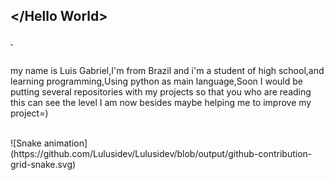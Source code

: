 ## </Hello World>
<div height=100em >
  <a href="https://www.linkedin.com/in/luis-gabriel-de-sousa-fontenele-a2a65a215/">
  <img scr="https://github-readme-stats.vercel.app/api?username=Lulusidev&show_icons=true&theme=dracula&include_all_commits=true&count_private=true"/>
  <img scr="https://github-readme-stats.vercel.app/api/top-langs/?username=Lulusidev&layout=compact&langs_count=7&theme=dracula"/></a>
</div>
<br>
<div> 
  <p>my name is Luis Gabriel,I'm from Brazil and i'm a student of high school,and learning programming,Using python as main language,Soon I would be putting several repositories with my projects so that you who are reading this can see the level I am now besides maybe helping me to improve my project=)</p>
</div>
<div align=right>
  <img scr="https://github.com/Lulusidev/Lulusidev/blob/main/d72460fae7ff7ea018d0e2e21de937b3.gif">
</div>

<div>
![Snake animation](https://github.com/Lulusidev/Lulusidev/blob/output/github-contribution-grid-snake.svg)
</div>
